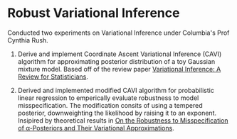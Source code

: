 # Robust Variational Inference

Conducted two experiments on Variational Inference under Columbia's Prof Cynthia Rush.

1. Derive and implement Coordinate Ascent Variational Inference (CAVI) algorithm for approximating posterior distribution of a toy Gaussian mixture model. Based off of the review paper [Variational Inference: A Review for Statisticians](https://arxiv.org/pdf/1601.00670.pdf).

2. Derived and implemented modified CAVI algorithm for probabilistic linear regression to emperically evaluate robustness to model misspecification. The modification consits of using a tempered posterior, downweighting the likelihood by raising it to an exponent. Insipired by theoretical results in [On the Robustness to Misspecification of α-Posteriors and Their Variational Approximations](https://arxiv.org/pdf/2104.08324.pdf).


